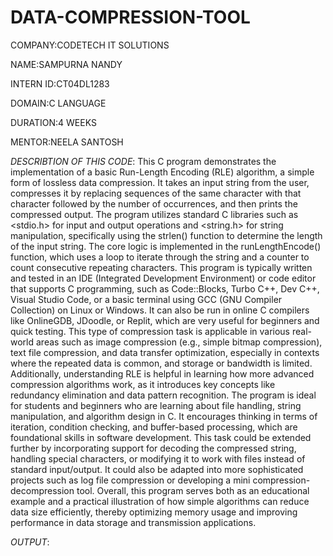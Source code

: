 # DATA-COMPRESSION-TOOL

COMPANY:CODETECH IT SOLUTIONS

NAME:SAMPURNA NANDY

INTERN ID:CT04DL1283

DOMAIN:C LANGUAGE

DURATION:4 WEEKS

MENTOR:NEELA SANTOSH

*DESCRIBTION OF THIS CODE*:
This C program demonstrates the implementation of a basic Run-Length Encoding (RLE) algorithm, a simple form of lossless data compression. It takes an input string from the user, compresses it by replacing sequences of the same character with that character followed by the number of occurrences, and then prints the compressed output. The program utilizes standard C libraries such as <stdio.h> for input and output operations and <string.h> for string manipulation, specifically using the strlen() function to determine the length of the input string. The core logic is implemented in the runLengthEncode() function, which uses a loop to iterate through the string and a counter to count consecutive repeating characters. This program is typically written and tested in an IDE (Integrated Development Environment) or code editor that supports C programming, such as Code::Blocks, Turbo C++, Dev C++, Visual Studio Code, or a basic terminal using GCC (GNU Compiler Collection) on Linux or Windows. It can also be run in online C compilers like OnlineGDB, JDoodle, or Replit, which are very useful for beginners and quick testing. This type of compression task is applicable in various real-world areas such as image compression (e.g., simple bitmap compression), text file compression, and data transfer optimization, especially in contexts where the repeated data is common, and storage or bandwidth is limited. Additionally, understanding RLE is helpful in learning how more advanced compression algorithms work, as it introduces key concepts like redundancy elimination and data pattern recognition. The program is ideal for students and beginners who are learning about file handling, string manipulation, and algorithm design in C. It encourages thinking in terms of iteration, condition checking, and buffer-based processing, which are foundational skills in software development. This task could be extended further by incorporating support for decoding the compressed string, handling special characters, or modifying it to work with files instead of standard input/output. It could also be adapted into more sophisticated projects such as log file compression or developing a mini compression-decompression tool. Overall, this program serves both as an educational example and a practical illustration of how simple algorithms can reduce data size efficiently, thereby optimizing memory usage and improving performance in data storage and transmission applications.

*OUTPUT*:







